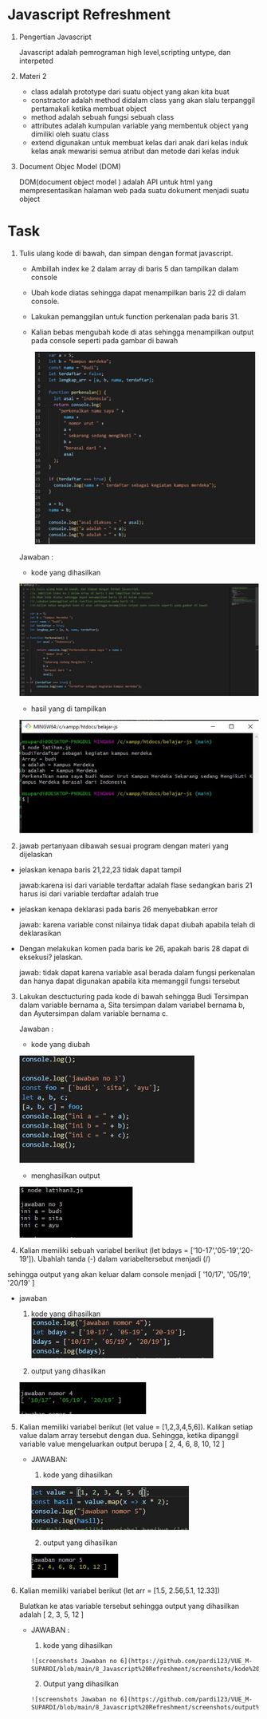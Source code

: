 # Javascript Refreshment

1. Pengertian Javascript

    Javascript adalah pemrograman high level,scripting untype, dan interpeted
2. Materi 2

     * class adalah  prototype  dari suatu object yang akan kita buat
     * constractor adalah method didalam class yang akan slalu terpanggil pertamakali ketika membuat object 
     * method adalah sebuah fungsi sebuah class
     * attributes adalah kumpulan variable yang membentuk  object yang dimiliki oleh suatu class
     * extend digunakan untuk membuat  kelas dari anak dari kelas induk kelas anak mewarisi semua atribut dan metode    dari kelas induk

3. Document Objec Model (DOM)

    DOM(document object model ) adalah API untuk html yang mempresentasikan halaman web pada suatu dokument menjadi suatu object


# Task


 1. Tulis ulang kode di bawah, dan simpan dengan format javascript. 
    * Ambillah index ke 2 dalam array di baris 5 dan tampilkan dalam console
    * Ubah kode diatas sehingga dapat menampilkan baris 22 di dalam console. 
    * Lakukan pemanggilan untuk function perkenalan pada baris 31.
    * Kalian bebas mengubah kode di atas sehingga menampilkan output pada console seperti pada gambar di bawah 
      
      
      ![screenshots soal no 1](https://github.com/pardi123/VUE_M-SUPARDI/blob/main/8_Javascript%20Refreshment/screenshots/soal%201%20dan%202%20js.JPG)

    Jawaban : 
    * kode yang dihasilkan

    ![screenshots Jawaban no 1](https://github.com/pardi123/VUE_M-SUPARDI/blob/main/8_Javascript%20Refreshment/screenshots/jawaban-js1.JPG)


    * hasil yang di tampilkan

    ![screenshots Jawaban no 1](https://github.com/pardi123/VUE_M-SUPARDI/blob/main/8_Javascript%20Refreshment/screenshots/jawaban-js2.JPG)

2. jawab pertanyaan  dibawah sesuai program  dengan materi yang dijelaskan 
  * jelaskan kenapa  baris 21,22,23 tidak dapat tampil


      jawab:karena isi dari variable terdaftar adalah flase sedangkan baris 21 harus isi dari variable terdaftar adalah true


  * jelaskan kenapa deklarasi pada baris 26 menyebabkan error 


      jawab: karena variable const nilainya tidak dapat diubah apabila telah di deklarasikan 


  *  Dengan melakukan komen pada baris ke 26, apakah baris 28 dapat di eksekusi? jelaskan.    


      jawab: tidak dapat karena variable asal berada dalam fungsi perkenalan dan hanya dapat digunakan apabila kita memanggil fungsi tersebut


3. Lakukan desctucturing pada kode di bawah sehingga Budi Tersimpan dalam variable bernama a, 
    Sita tersimpan dalam variabel bernama b, dan Ayutersimpan dalam variable bernama c. 

    Jawaban : 

    * kode yang diubah

     ![screenshots Jawaban no 3](https://github.com/pardi123/VUE_M-SUPARDI/blob/main/8_Javascript%20Refreshment/screenshots/jawaban-3%20js.JPG)


    * menghasilkan output

    ![screenshots Jawaban no 3](https://github.com/pardi123/VUE_M-SUPARDI/blob/main/8_Javascript%20Refreshment/screenshots/jawban%20-%203%20js.JPG)



4. Kalian memiliki sebuah variabel berikut (let bdays = ['10-17','05-19','20-19']). Ubahlah tanda (-) dalam           variabeltersebut menjadi (/) 


sehingga output yang akan keluar dalam console menjadi [ '10/17', '05/19', '20/19' ]

 * jawaban
    1. kode yang dihasilkan 
      ![screenshots Jawaban no 4](https://github.com/pardi123/VUE_M-SUPARDI/blob/main/8_Javascript%20Refreshment/screenshots/jawaban%20no%204%20js.JPG)

    2. output yang dihasilkan
    
    ![screenshots Jawaban no 4](https://github.com/pardi123/VUE_M-SUPARDI/blob/main/8_Javascript%20Refreshment/screenshots/jawaban%20no%204-js.JPG)


5. Kalian memiliki variabel berikut (let value = [1,2,3,4,5,6]). Kalikan setiap value dalam array tersebut dengan dua. 
    Sehingga, ketika dipanggil variable value mengeluarkan output berupa [ 2, 4, 6, 8, 10, 12 ]

    * JAWABAN:

        1. kode yang dihasilkan

        ![screenshots Jawaban no 5](https://github.com/pardi123/VUE_M-SUPARDI/blob/main/8_Javascript%20Refreshment/screenshots/jawaban%20no%205%20js.JPG)


        2. output yang dihasilkan

        ![screenshots Jawaban no 5](https://github.com/pardi123/VUE_M-SUPARDI/blob/main/8_Javascript%20Refreshment/screenshots/hasil%20kode%20no%205.JPG)


6. Kalian memiliki variabel berikut (let arr = [1.5, 2.56,5.1, 12.33]) 
   
   Bulatkan ke atas variable tersebut sehingga output yang dihasilkan adalah [ 2, 3, 5, 12 ]

   * JAWABAN :

        1. kode yang dihasilkan

         ![screenshots Jawaban no 6](https://github.com/pardi123/VUE_M-SUPARDI/blob/main/8_Javascript%20Refreshment/screenshots/kode%20nomor%206.JPG)

        2. Output yang dihasilkan

         ![screenshots Jawaban no 6](https://github.com/pardi123/VUE_M-SUPARDI/blob/main/8_Javascript%20Refreshment/screenshots/output%20no%206.JPG)




